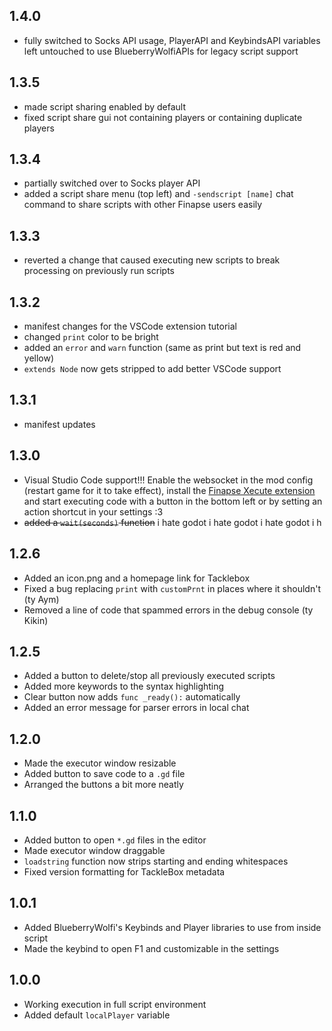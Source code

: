 ## 1.4.0

* fully switched to Socks API usage, PlayerAPI and KeybindsAPI variables left untouched to use BlueberryWolfiAPIs for legacy script support

## 1.3.5

* made script sharing enabled by default
* fixed script share gui not containing players or containing duplicate players

## 1.3.4

* partially switched over to Socks player API
* added a script share menu (top left) and `-sendscript [name]` chat command to share scripts with other Finapse users easily


## 1.3.3

* reverted a change that caused executing new scripts to break processing on previously run scripts

## 1.3.2

* manifest changes for the VSCode extension tutorial
* changed `print` color to be bright
* added an `error` and `warn` function (same as print but text is red and yellow)
* `extends Node` now gets stripped to add better VSCode support

## 1.3.1

* manifest updates

## 1.3.0

* Visual Studio Code support!!! Enable the websocket in the mod config (restart game for it to take effect), install the [Finapse Xecute extension](https://github.com/d29l/TeamFishnet/raw/refs/heads/main/Finapse%20X/finapse-xecute-0.0.1.vsix) and start executing code with a button in the bottom left or by setting an action shortcut in your settings :3
* ~~added a `wait(seconds)` function~~ i hate godot i hate godot i hate godot i h

## 1.2.6

* Added an icon.png and a homepage link for Tacklebox
* Fixed a bug replacing `print` with `customPrnt` in places where it shouldn't (ty Aym)
* Removed a line of code that spammed errors in the debug console (ty Kikin)

## 1.2.5

* Added a button to delete/stop all previously executed scripts
* Added more keywords to the syntax highlighting
* Clear button now adds `func _ready():` automatically
* Added an error message for parser errors in local chat

## 1.2.0

* Made the executor window resizable
* Added button to save code to a `.gd` file
* Arranged the buttons a bit more neatly

## 1.1.0

* Added button to open `*.gd` files in the editor
* Made executor window draggable
* `loadstring` function now strips starting and ending whitespaces
* Fixed version formatting for TackleBox metadata

## 1.0.1

* Added BlueberryWolfi's Keybinds and Player libraries to use from inside script
* Made the keybind to open F1 and customizable in the settings

## 1.0.0

* Working execution in full script environment
* Added default `localPlayer` variable